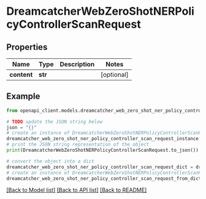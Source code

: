 # DreamcatcherWebZeroShotNERPolicyControllerScanRequest


## Properties

Name | Type | Description | Notes
------------ | ------------- | ------------- | -------------
**content** | **str** |  | [optional] 

## Example

```python
from openapi_client.models.dreamcatcher_web_zero_shot_ner_policy_controller_scan_request import DreamcatcherWebZeroShotNERPolicyControllerScanRequest

# TODO update the JSON string below
json = "{}"
# create an instance of DreamcatcherWebZeroShotNERPolicyControllerScanRequest from a JSON string
dreamcatcher_web_zero_shot_ner_policy_controller_scan_request_instance = DreamcatcherWebZeroShotNERPolicyControllerScanRequest.from_json(json)
# print the JSON string representation of the object
print(DreamcatcherWebZeroShotNERPolicyControllerScanRequest.to_json())

# convert the object into a dict
dreamcatcher_web_zero_shot_ner_policy_controller_scan_request_dict = dreamcatcher_web_zero_shot_ner_policy_controller_scan_request_instance.to_dict()
# create an instance of DreamcatcherWebZeroShotNERPolicyControllerScanRequest from a dict
dreamcatcher_web_zero_shot_ner_policy_controller_scan_request_from_dict = DreamcatcherWebZeroShotNERPolicyControllerScanRequest.from_dict(dreamcatcher_web_zero_shot_ner_policy_controller_scan_request_dict)
```
[[Back to Model list]](../README.md#documentation-for-models) [[Back to API list]](../README.md#documentation-for-api-endpoints) [[Back to README]](../README.md)


